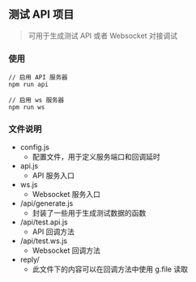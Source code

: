## 测试 API 项目

> 可用于生成测试 API 或者 Websocket 对接调试

### 使用
```
// 启用 API 服务器
npm run api

// 启用 ws 服务器
npm run ws
```

### 文件说明
- config.js
  - 配置文件，用于定义服务端口和回调延时
- api.js
  - API 服务入口
- ws.js
  - Websocket 服务入口
- /api/generate.js
  - 封装了一些用于生成测试数据的函数
- /api/test.api.js
  - API 回调方法
- /api/test.ws.js
  - Websocket 回调方法
- reply/
  - 此文件下的内容可以在回调方法中使用 g.file 读取
